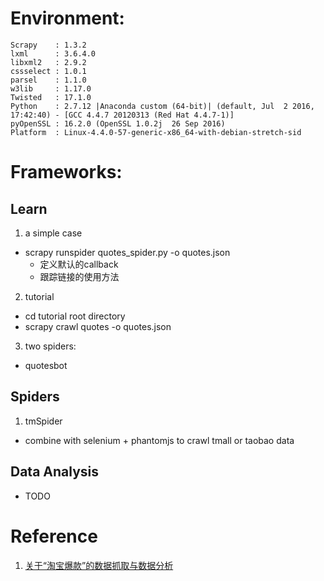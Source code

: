 
Environment:
============

```
Scrapy    : 1.3.2
lxml      : 3.6.4.0
libxml2   : 2.9.2
cssselect : 1.0.1
parsel    : 1.1.0
w3lib     : 1.17.0
Twisted   : 17.1.0
Python    : 2.7.12 |Anaconda custom (64-bit)| (default, Jul  2 2016, 17:42:40) - [GCC 4.4.7 20120313 (Red Hat 4.4.7-1)]
pyOpenSSL : 16.2.0 (OpenSSL 1.0.2j  26 Sep 2016)
Platform  : Linux-4.4.0-57-generic-x86_64-with-debian-stretch-sid
```

Frameworks:
==========

Learn
-----

1. a simple case

* scrapy runspider quotes_spider.py -o quotes.json
  * 定义默认的callback
  * 跟踪链接的使用方法

2. tutorial

* cd tutorial root directory
* scrapy crawl quotes -o quotes.json

3. two spiders:

* quotesbot


Spiders
-------

1. tmSpider

* combine with selenium + phantomjs to crawl tmall or taobao data


Data Analysis
-------------

* TODO




Reference
========

1. [关于“淘宝爆款”的数据抓取与数据分析](http://blog.csdn.net/u012150179/article/details/37306629)